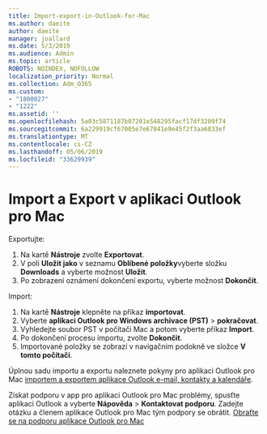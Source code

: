 ```yaml
---
title: Import-export-in-Outlook-for-Mac
ms.author: daeite
author: daeite
manager: joallard
ms.date: 5/3/2019
ms.audience: Admin
ms.topic: article
ROBOTS: NOINDEX, NOFOLLOW
localization_priority: Normal
ms.collection: Adm_O365
ms.custom:
- "1800027"
- "1222"
ms.assetid: ''
ms.openlocfilehash: 5a03c5871187b07201e548295facf17df3209f74
ms.sourcegitcommit: 6a229919cf67005e7e67841e9e45f2f3aa6833ef
ms.translationtype: MT
ms.contentlocale: cs-CZ
ms.lasthandoff: 05/06/2019
ms.locfileid: "33629939"
---
```

# <a name="importexport-in-outlook-for-mac"></a>Import a Export v aplikaci Outlook pro Mac 

Exportujte:
1. Na kartě **Nástroje** zvolte **Exportovat**.
2. V poli **Uložit jako** v seznamu **Oblíbené položky**vyberte složku **Downloads** a vyberte možnost **Uložit**.
3. Po zobrazení oznámení dokončení exportu, vyberte možnost **Dokončit**.

Import:
1. Na kartě **Nástroje** klepněte na příkaz **importovat**.
2. Vyberte **aplikaci Outlook pro Windows archivace (PST)** > **pokračovat**.
3. Vyhledejte soubor PST v počítači Mac a potom vyberte příkaz **Import**.
4. Po dokončení procesu importu, zvolte **Dokončit**.
5. Importované položky se zobrazí v navigačním podokně ve složce **V tomto počítači**.

Úplnou sadu importu a exportu naleznete pokyny pro aplikaci Outlook pro Mac [importem a exportem aplikace Outlook e-mail, kontakty a kalendáře](https://support.office.com/article/92577192-3881-4502-b79d-c3bbada6c8ef#ID0EAACAAA=Mac). 

Získat podporu v app pro aplikaci Outlook pro Mac problémy, spusťte aplikaci Outlook a vyberte **Nápověda** > **Kontaktovat podporu**. Zadejte otázku a členem aplikace Outlook pro Mac tým podpory se obrátit. [Obraťte se na podporu aplikace Outlook pro Mac](https://go.microsoft.com/fwlink/?linkid=2002400&clcid=0x409)